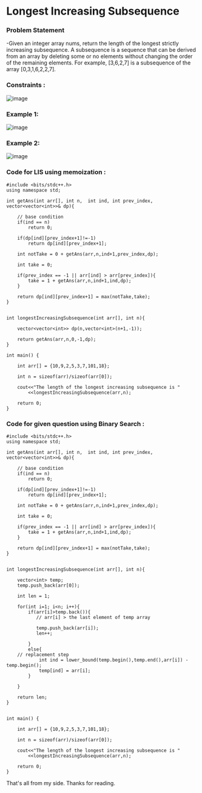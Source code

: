 # Longest Increasing Subsequence

### Problem Statement
-Given an integer array nums, return the length of the longest strictly increasing subsequence. A subsequence is a sequence that can be derived from an array by deleting some or no elements without changing the order of the remaining elements. For example, [3,6,2,7] is a subsequence of the array [0,3,1,6,2,2,7].

### Constraints :
![image](https://user-images.githubusercontent.com/76700307/193437670-50d74979-e72b-4cf2-b93e-491e4488b717.png)

### Example 1:
![image](https://user-images.githubusercontent.com/76700307/193437681-88285e71-d4e7-4207-9503-bd4c1d77b616.png)

### Example 2:
![image](https://user-images.githubusercontent.com/76700307/193437698-6cf6a396-b02a-4851-984f-f2981147c293.png)

### Code for LIS using memoization :
```
#include <bits/stdc++.h>
using namespace std;

int getAns(int arr[], int n,  int ind, int prev_index, vector<vector<int>>& dp){
    
    // base condition
    if(ind == n)
        return 0;
        
    if(dp[ind][prev_index+1]!=-1)
        return dp[ind][prev_index+1];
    
    int notTake = 0 + getAns(arr,n,ind+1,prev_index,dp);
    
    int take = 0;
    
    if(prev_index == -1 || arr[ind] > arr[prev_index]){
        take = 1 + getAns(arr,n,ind+1,ind,dp);
    }
    
    return dp[ind][prev_index+1] = max(notTake,take);
}


int longestIncreasingSubsequence(int arr[], int n){
    
    vector<vector<int>> dp(n,vector<int>(n+1,-1));
    
    return getAns(arr,n,0,-1,dp);
}

int main() {
	
	int arr[] = {10,9,2,5,3,7,101,18};
	
	int n = sizeof(arr)/sizeof(arr[0]);
	
	cout<<"The length of the longest increasing subsequence is "
        <<longestIncreasingSubsequence(arr,n);
	
	return 0;
}
```

### Code for given question using Binary Search : 
```
#include <bits/stdc++.h>
using namespace std;

int getAns(int arr[], int n,  int ind, int prev_index, vector<vector<int>>& dp){
    
    // base condition
    if(ind == n)
        return 0;
        
    if(dp[ind][prev_index+1]!=-1)
        return dp[ind][prev_index+1];
    
    int notTake = 0 + getAns(arr,n,ind+1,prev_index,dp);
    
    int take = 0;
    
    if(prev_index == -1 || arr[ind] > arr[prev_index]){
        take = 1 + getAns(arr,n,ind+1,ind,dp);
    }
    
    return dp[ind][prev_index+1] = max(notTake,take);
}


int longestIncreasingSubsequence(int arr[], int n){
    
    vector<int> temp;
    temp.push_back(arr[0]);
    
    int len = 1;
    
    for(int i=1; i<n; i++){
        if(arr[i]>temp.back()){
           // arr[i] > the last element of temp array 
           
           temp.push_back(arr[i]);
           len++;
           
        } 
        else{
	// replacement step
            int ind = lower_bound(temp.begin(),temp.end(),arr[i]) - temp.begin();
            temp[ind] = arr[i];
        }
        
    }
    
    return len;
}
    

int main() {
	
	int arr[] = {10,9,2,5,3,7,101,18};
	
	int n = sizeof(arr)/sizeof(arr[0]);
	
	cout<<"The length of the longest increasing subsequence is "
        <<longestIncreasingSubsequence(arr,n);
	
	return 0;
}
```

That's all from my side. Thanks for reading.

